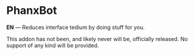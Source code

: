 PhanxBot
===========

**EN** — Reduces interface tedium by doing stuff for you.

This addon has not been, and likely never will be, officially released. No support of any kind will be provided.
